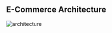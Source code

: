 
## E-Commerce Architecture

![architecture](https://github.com/user-attachments/assets/f2ec63e3-677b-44d6-b8c1-9d0e0347d4f7)
